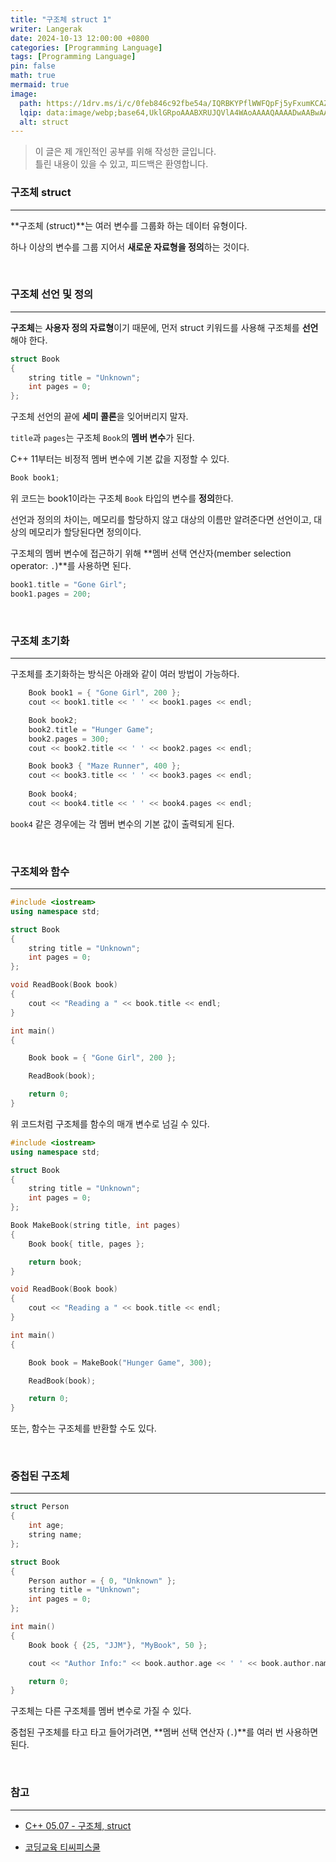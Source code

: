 ```yaml
---
title: "구조체 struct 1"
writer: Langerak
date: 2024-10-13 12:00:00 +0800
categories: [Programming Language]
tags: [Programming Language]
pin: false
math: true
mermaid: true
image:
  path: https://1drv.ms/i/c/0feb846c92fbe54a/IQRBKYPflWWFQpFj5yFxumKCAZ-7HChUIbFGM3W8lOb4PEo?width=1920&height=1080
  lqip: data:image/webp;base64,UklGRpoAAABXRUJQVlA4WAoAAAAQAAAADwAABwAAQUxQSDIAAAARL0AmbZurmr57yyIiqE8oiG0bejIYEQTgqiDA9vqnsUSI6H+oAERp2HZ65qP/VIAWAFZQOCBCAAAA8AEAnQEqEAAIAAVAfCWkAALp8sF8rgRgAP7o9FDvMCkMde9PK7euH5M1m6VWoDXf2FkP3BqV0ZYbO6NA/VFIAAAA
  alt: struct
---
```


> 이 글은 제 개인적인 공부를 위해 작성한 글입니다.   
> 틀린 내용이 있을 수 있고, 피드백은 환영합니다.


### 구조체 struct

---

**구조체 (struct)**는 여러 변수를 그룹화 하는 데이터 유형이다.

하나 이상의 변수를 그룹 지어서 **새로운 자료형을 정의**하는 것이다.

<br/>

### 구조체 선언 및 정의

---

**구조체**는 **사용자 정의 자료형**이기 때문에, 먼저 struct 키워드를 사용해 구조체를 **선언**해야 한다.

```cpp
struct Book
{
	string title = "Unknown";
	int pages = 0;
};
```

구조체 선언의 끝에 **세미 콜론**을 잊어버리지 말자.

`title`과 `pages`는 구조체 `Book`의 **멤버 변수**가 된다.

C++ 11부터는 비정적 멤버 변수에 기본 값을 지정할 수 있다.

```cpp
Book book1;
```

위 코드는 book1이라는 구조체 `Book` 타입의 변수를 **정의**한다.

선언과 정의의 차이는, 메모리를 할당하지 않고 대상의 이름만 알려준다면 선언이고, 대상의 메모리가 할당된다면 정의이다.

구조체의 멤버 변수에 접근하기 위해 **멤버 선택 연산자(member selection operator: `.`)**를 사용하면 된다.

```cpp
book1.title = "Gone Girl";
book1.pages = 200;
```

<br/>

### 구조체 초기화

---

구조체를 초기화하는 방식은 아래와 같이 여러 방법이 가능하다.

```cpp
	Book book1 = { "Gone Girl", 200 };
	cout << book1.title << ' ' << book1.pages << endl;

	Book book2;
	book2.title = "Hunger Game";
	book2.pages = 300;
	cout << book2.title << ' ' << book2.pages << endl;

	Book book3 { "Maze Runner", 400 };
	cout << book3.title << ' ' << book3.pages << endl;
	
	Book book4;
	cout << book4.title << ' ' << book4.pages << endl;
```

`book4` 같은 경우에는 각 멤버 변수의 기본 값이 출력되게 된다.

<br/>

### 구조체와 함수

---

```cpp
#include <iostream>
using namespace std;

struct Book
{
	string title = "Unknown";
	int pages = 0;
};

void ReadBook(Book book)
{
	cout << "Reading a " << book.title << endl;
}

int main() 
{

	Book book = { "Gone Girl", 200 };

	ReadBook(book);

	return 0;
}
```

위 코드처럼 구조체를 함수의 매개 변수로 넘길 수 있다.

```cpp
#include <iostream>
using namespace std;

struct Book
{
	string title = "Unknown";
	int pages = 0;
};

Book MakeBook(string title, int pages)
{
	Book book{ title, pages };

	return book;
}

void ReadBook(Book book)
{
	cout << "Reading a " << book.title << endl;
}

int main() 
{

	Book book = MakeBook("Hunger Game", 300);

	ReadBook(book);

	return 0;
}
```

또는, 함수는 구조체를 반환할 수도 있다.

<br/>

### 중첩된 구조체

---

```cpp
struct Person
{
	int age;
	string name;
};

struct Book
{
	Person author = { 0, "Unknown" };
	string title = "Unknown";
	int pages = 0;
};

int main() 
{
	Book book { {25, "JJM"}, "MyBook", 50 };

	cout << "Author Info:" << book.author.age << ' ' << book.author.name << endl;

	return 0;
}
```

구조체는 다른 구조체를 멤버 변수로 가질 수 있다.

중첩된 구조체를 타고 타고 들어가려면, **멤버 선택 연산자 (`.`)**를 여러 번 사용하면 된다.

<br/>

### 참고

---

- [C++ 05.07 - 구조체, struct](https://boycoding.tistory.com/183)

- [코딩교육 티씨피스쿨](https://tcpschool.com/cpp/cpp_struct_intro)
